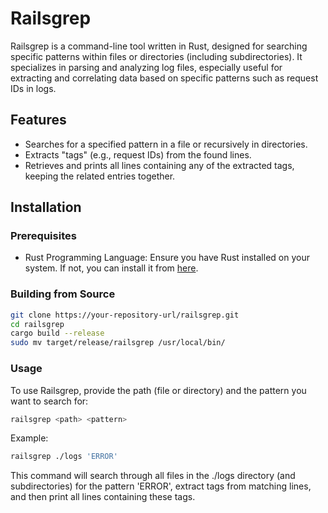 # Railsgrep

Railsgrep is a command-line tool written in Rust, designed for searching specific patterns within files or directories (including subdirectories). It specializes in parsing and analyzing log files, especially useful for extracting and correlating data based on specific patterns such as request IDs in logs.

## Features

- Searches for a specified pattern in a file or recursively in directories.
- Extracts "tags" (e.g., request IDs) from the found lines.
- Retrieves and prints all lines containing any of the extracted tags, keeping the related entries together.

## Installation

### Prerequisites

- Rust Programming Language: Ensure you have Rust installed on your system. If not, you can install it from [here](https://www.rust-lang.org/tools/install).

### Building from Source

```sh
git clone https://your-repository-url/railsgrep.git
cd railsgrep
cargo build --release
sudo mv target/release/railsgrep /usr/local/bin/
```

### Usage

To use Railsgrep, provide the path (file or directory) and the pattern you want to search for:

```sh
railsgrep <path> <pattern>
```

Example:

```sh
railsgrep ./logs 'ERROR'
```

This command will search through all files in the ./logs directory (and subdirectories) for the pattern 'ERROR', extract tags from matching lines, and then print all lines containing these tags.